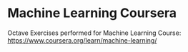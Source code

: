 # Machine Learning Coursera

Octave Exercises performed for Machine Learning Course: https://www.coursera.org/learn/machine-learning/
